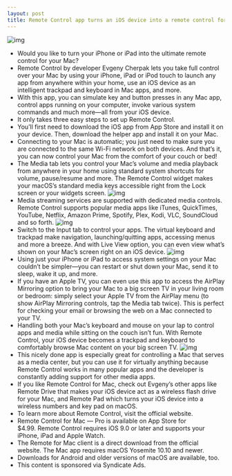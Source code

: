 ```yaml
---
layout: post
title: Remote Control app turns an iOS device into a remote control for your Mac [sponsored]
---
```

![img](http://media.idownloadblog.com/wp-content/uploads/2018/05/remote_control-for-mac_teaser.jpg)
* Would you like to turn your iPhone or iPad into the ultimate remote control for your Mac?
* Remote Control by developer Evgeny Cherpak lets you take full control over your Mac by using your iPhone, iPad or iPod touch to launch any app from anywhere within your home, use an iOS device as an intelligent trackpad and keyboard in Mac apps, and more.
* With this app, you can simulate key and button presses in any Mac app, control apps running on your computer, invoke various system commands and much more—all from your iOS device.
* It only takes three easy steps to set up Remote Control.
* You’ll first need to download the iOS app from App Store and install it on your device. Then, download the helper app and install it on your Mac.
* Connecting to your Mac is automatic; you just need to make sure you are connected to the same Wi-Fi network on both devices. And that’s it, you can now control your Mac from the comfort of your couch or bed!
* The Media tab lets you control your Mac’s volume and media playback from anywhere in your home using standard system shortcuts for volume, pause/resume and more. The Remote Control widget makes your macOS’s standard media keys accessible right from the Lock screen or your widgets screen.
![img](http://media.idownloadblog.com/wp-content/uploads/2018/05/Remote-Control-for-Mac-003.jpg)
* Media streaming services are supported with dedicated media controls. Remote Control supports popular media apps like iTunes, QuickTimes, YouTube, Netflix, Amazon Prime, Spotify, Plex, Kodi, VLC, SoundCloud and so forth.
![img](http://media.idownloadblog.com/wp-content/uploads/2018/05/Remote-Control-for-Mac-001.jpg)
* Switch to the Input tab to control your apps. The virtual keyboard and trackpad make navigation, launching/quitting apps, accessing menus and more a breeze. And with Live View option, you can even view what’s shown on your Mac’s screen right on an iOS device.
![img](http://media.idownloadblog.com/wp-content/uploads/2018/05/Remote-Control-for-Mac-006.png)
* Using just your iPhone or iPad to access system settings on your Mac couldn’t be simpler—you can restart or shut down your Mac, send it to sleep, wake it up, and more.
* If you have an Apple TV, you can even use this app to access the AirPlay Mirroring option to bring your Mac to a big screen TV in your living room or bedroom: simply select your Apple TV from the AirPlay menu (to show AirPlay Mirroring controls, tap the Media tab twice). This is perfect for checking your email or browsing the web on a Mac connected to your TV.
* Handling both your Mac’s keyboard and mouse on your lap to control apps and media while sitting on the couch isn’t fun. With Remote Control, your iOS device becomes a trackpad and keyboard to comfortably browse Mac content on your big screen TV.
![img](http://media.idownloadblog.com/wp-content/uploads/2018/05/Remote-Control-for-Mac-004.jpg)
* This nicely done app is especially great for controlling a Mac that serves as a media center, but you can use it for virtually anything because Remote Control works in many popular apps and the developer is constantly adding support for other media apps.
* If you like Remote Control for Mac, check out Evgeny’s other apps like Remote Drive that makes your iOS device act as a wireless flash drive for your Mac, and Remote Pad which turns your iOS device into a wireless numbers and key pad on macOS.
* To learn more about Remote Control, visit the official website.
* Remote Control for Mac — Pro is available on App Store for $4.99. Remote Control requires iOS 9.0 or later and supports your iPhone, iPad and Apple Watch.
* The Remote for Mac client is a direct download from the official website. The Mac app requires macOS Yosemite 10.10 and newer.
* Downloads for Android and older versions of macOS are available, too.
* This content is sponsored via Syndicate Ads.

